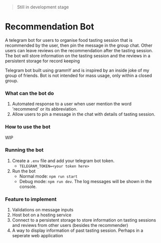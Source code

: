 > Still in development stage
# Recommendation Bot
A telegram bot for users to organise food tasting session that is recommended by the user, then pin the message in the group chat. Other users can leave reviews on the recommendation after the tasting session. The bot will store information on the tasting session and the reviews in a persistent storage for record keeping

Telegram bot built using grammY and is inspired by an inside joke of my group of friends. Bot is not intended for mass usage, only within a closed group.

### What can the bot do
1. Automated response to a user when user mention the word 'recommend' or its abbreviation.
2. Allow users to pin a message in the chat with details of tasting session.

### How to use the bot
WIP

### Running the bot
1. Create a `.env` file and add your telegram bot token.
    + `TELEGRAM_TOKEN=<your token here>`
2. Run the bot
    + Normal mode: `npm run start`
    + Debug mode: `npm run dev`. The log messages will be shown in the console.

### Feature to implement
1. Validations on message inputs
2. Host bot on a hosting service
3. Connect to a persistent storage to store information on tasting sessions and reviews from other users (besides the recommender)
4. A way to display information of past tasting session. Perhaps in a seperate web application
